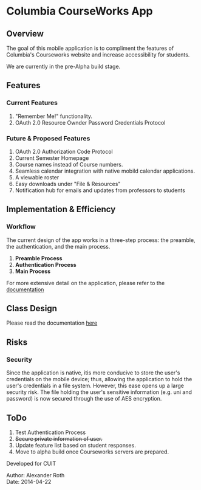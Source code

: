 # Columbia CourseWorks App

## Overview


The goal of this mobile application is to compliment the features of Columbia's Courseworks website and increase accessibility for students.

We are currently in the pre-Alpha build stage.

## Features

### Current Features
1. "Remember Me!" functionality.
2. OAuth 2.0 Resource Ownder Password Credentials Protocol

### Future & Proposed Features
1. OAuth 2.0 Authorization Code Protocol
2. Current Semester Homepage
3. Course names instead of Course numbers.
4. Seamless calendar integration with native mobild calendar applications.
5. A viewable roster
6. Easy downloads under "File & Resources"
7. Notification hub for emails and updates from professors to students

## Implementation & Efficiency
### Workflow
The current design of the app works in a three-step process: the preamble, the authentication, and the main process.

1. **Preamble Process**
2. **Authentication Process**
3. **Main Process**

For more extensive detail on the application, please refer to the [documentation][Documentation]

## Class Design
Please read the documentation [here][Documentation]

## Risks
### Security
Since the application is native, itis more conducive to store the user's credentials on the mobile device; thus, allowing the application to hold the user's credentials in a file system. However, this ease opens up a large security risk. The file holding the user's sensitive information (e.g. uni and password) is now secured through the use of AES encryption.
    
## ToDo

1. Test Authentication Process
2. ~~Secure private information of user.~~
3. Update feature list based on student responses.
4. Move to alpha build once Courseworks servers are prepared.

Developed for CUIT

Author: Alexander Roth  
Date:   2014-04-22

[Documentation]: https://github.com/aisaacroth/CourseWorks/blob/master/Documentation/Design%20Documentation%2C%20Courseworks%20App.pdf

